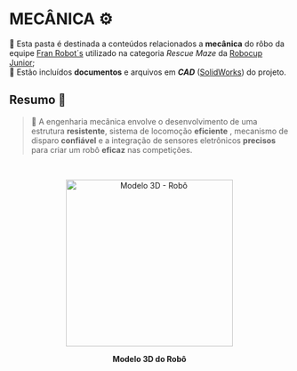 # MECÂNICA ⚙️
🔧 Esta pasta é destinada a conteúdos relacionados a **mecânica** do rôbo da equipe [Fran Robot´s](https://github.com/franrobots) utilizado na categoria *Rescue Maze* da [Robocup Junior](https://www.robocup.org/); <br>
📰 Estão incluídos **documentos** e arquivos em ***CAD*** ([SolidWorks](https://www.solidworks.com/)) do projeto.

## Resumo 📝
> 🧰 A engenharia mecânica envolve o desenvolvimento de uma estrutura **resistente**, sistema de locomoção **eficiente** , mecanismo de disparo **confiável** e a integração de sensores eletrônicos **precisos** para criar um robô **eficaz** nas competições.

<br>
<p align="center">
<img width="300" alt="Modelo 3D - Robô" src="https://github.com/franrobots/Rescue-Maze-Fran-Robot-s/assets/96209646/c2acccb5-8b6a-493b-8f9d-11f5465f7856" /p>
<p align="center">  <strong> Modelo 3D do Robô </strong> </p>
